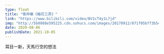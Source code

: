```yaml
---
type: float
title: "衛仲樂《梅花三弄》"
link: "https://www.bilibili.com/video/BV1cT4y1L7jd"
img: "http://5b0988e595225.cdn.sohucs.com/images/20170912/871f05bff3b54ca9b566a5cc1d186b1a.jpeg"
date: 2020-08-06
publishDate: 2021-10-05
---
```


耳目一新，天馬行空的想法